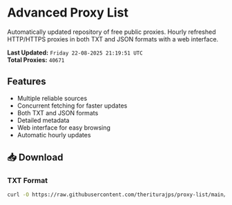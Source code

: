 # Advanced Proxy List

Automatically updated repository of free public proxies. Hourly refreshed HTTP/HTTPS proxies in both TXT and JSON formats with a web interface.

**Last Updated:** `Friday 22-08-2025 21:19:51 UTC`  
**Total Proxies:** `40671`

## Features
- Multiple reliable sources
- Concurrent fetching for faster updates
- Both TXT and JSON formats
- Detailed metadata
- Web interface for easy browsing
- Automatic hourly updates

## 📥 Download

### TXT Format
```bash
curl -O https://raw.githubusercontent.com/theriturajps/proxy-list/main/proxies.txt